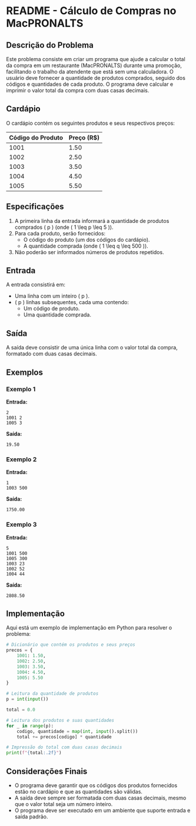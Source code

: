 # README - Cálculo de Compras no MacPRONALTS

## Descrição do Problema

Este problema consiste em criar um programa que ajude a calcular o total da compra em um restaurante (MacPRONALTS) durante uma promoção, facilitando o trabalho da atendente que está sem uma calculadora. O usuário deve fornecer a quantidade de produtos comprados, seguido dos códigos e quantidades de cada produto. O programa deve calcular e imprimir o valor total da compra com duas casas decimais.

## Cardápio

O cardápio contém os seguintes produtos e seus respectivos preços:

| Código do Produto | Preço (R$) |
|-------------------|------------|
| 1001              | 1.50       |
| 1002              | 2.50       |
| 1003              | 3.50       |
| 1004              | 4.50       |
| 1005              | 5.50       |

## Especificações

1. A primeira linha da entrada informará a quantidade de produtos comprados \( p \) (onde \( 1 \leq p \leq 5 \)).
2. Para cada produto, serão fornecidos:
   - O código do produto (um dos códigos do cardápio).
   - A quantidade comprada (onde \( 1 \leq q \leq 500 \)).
3. Não poderão ser informados números de produtos repetidos.

## Entrada

A entrada consistirá em:
- Uma linha com um inteiro \( p \).
- \( p \) linhas subsequentes, cada uma contendo:
  - Um código de produto.
  - Uma quantidade comprada.

## Saída

A saída deve consistir de uma única linha com o valor total da compra, formatado com duas casas decimais.

## Exemplos

### Exemplo 1

**Entrada:**
```
2
1001 2
1005 3
```

**Saída:**
```
19.50
```

### Exemplo 2

**Entrada:**
```
1
1003 500
```

**Saída:**
```
1750.00
```

### Exemplo 3

**Entrada:**
```
5
1001 500
1005 300
1003 23
1002 52
1004 44
```

**Saída:**
```
2808.50
```

## Implementação

Aqui está um exemplo de implementação em Python para resolver o problema:

```python
# Dicionário que contém os produtos e seus preços
precos = {
    1001: 1.50,
    1002: 2.50,
    1003: 3.50,
    1004: 4.50,
    1005: 5.50
}

# Leitura da quantidade de produtos
p = int(input())

total = 0.0

# Leitura dos produtos e suas quantidades
for _ in range(p):
    codigo, quantidade = map(int, input().split())
    total += precos[codigo] * quantidade

# Impressão do total com duas casas decimais
print(f"{total:.2f}")
```

## Considerações Finais

- O programa deve garantir que os códigos dos produtos fornecidos estão no cardápio e que as quantidades são válidas.
- A saída deve sempre ser formatada com duas casas decimais, mesmo que o valor total seja um número inteiro.
- O programa deve ser executado em um ambiente que suporte entrada e saída padrão.
